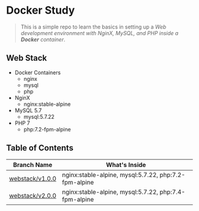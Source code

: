 # Docker Study
> This is a simple repo to learn the basics in setting up a
> *Web development environment with NginX, MySQL, and PHP inside a __Docker__ container*.

## Web Stack
- Docker Containers
    - nginx
    - mysql
    - php
- NginX
    - nginx:stable-alpine
- MySQL 5.7
    - mysql:5.7.22
- PHP 7
    - php:7.2-fpm-alpine

## Table of Contents
| Branch Name  | What's Inside |
| ------------- | ------------- |
| [webstack/v1.0.0](https://github.com/nspalo/docker-study/tree/webstack/v1.0.0) | nginx:stable-alpine, mysql:5.7.22, php:7.2-fpm-alpine |
| [webstack/v2.0.0](https://github.com/nspalo/docker-study/tree/webstack/v2.0.0) | nginx:stable-alpine, mysql:5.7.22, php:7.4-fpm-alpine |
